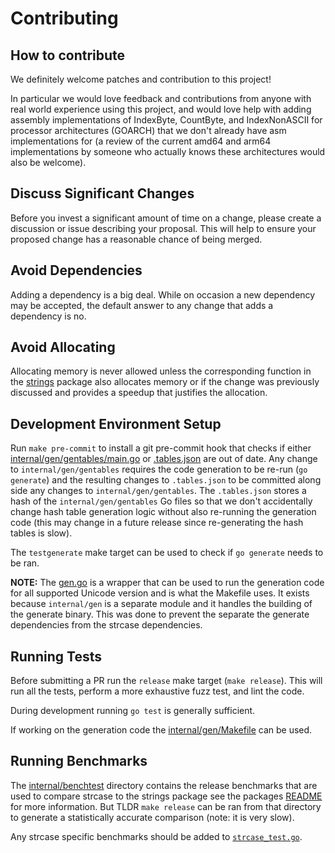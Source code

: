 # Contributing

## How to contribute

We definitely welcome patches and contribution to this project!  

In particular we would love feedback and contributions from anyone with real
world experience using this project, and would love help with adding assembly
implementations of IndexByte, CountByte, and IndexNonASCII for processor
architectures (GOARCH) that we don't already have asm implementations for (a
review of the current amd64 and arm64 implementations by someone who actually
knows these architectures would also be welcome).

## Discuss Significant Changes

Before you invest a significant amount of time on a change, please create a
discussion or issue describing your proposal. This will help to ensure your
proposed change has a reasonable chance of being merged.

## Avoid Dependencies

Adding a dependency is a big deal. While on occasion a new dependency may be
accepted, the default answer to any change that adds a dependency is no.

## Avoid Allocating

Allocating memory is never allowed unless the corresponding function in
the [strings](https://pkg.go.dev/strings) package also allocates memory
or if the change was previously discussed and provides a speedup that
justifies the allocation.

## Development Environment Setup

Run `make pre-commit` to install a git pre-commit hook that checks if either
[internal/gen/gentables/main.go](./internal/gen/gentables/main.go) or
[.tables.json](./.tables.json) are out of date. Any change to
`internal/gen/gentables` requires the code generation to be re-run (`go
generate`) and the resulting changes to `.tables.json` to be committed along
side any changes to `internal/gen/gentables`. The `.tables.json` stores a hash
of the `internal/gen/gentables` Go files so that we don't accidentally change
hash table generation logic without also re-running the generation code (this
may change in a future release since re-generating the hash tables is slow).

The `testgenerate` make target can be used to check if `go generate` needs to
be ran.

**NOTE:** The [gen.go](./gen.go) is a wrapper that can be used to run the
generation code for all supported Unicode version and is what the Makefile
uses. It exists because `internal/gen` is a separate module and it handles
the building of the generate binary. This was done to prevent the separate
the generate dependencies from the strcase dependencies.

## Running Tests

Before submitting a PR run the `release` make target (`make release`).
This will run all the tests, perform a more exhaustive fuzz test, and
lint the code.

During development running `go test` is generally sufficient.

If working on the generation code the [internal/gen/Makefile](./internal/gen/Makefile)
can be used.

## Running Benchmarks

The [internal/benchtest](./internal/benchtest) directory contains the release
benchmarks that are used to compare strcase to the strings package see the
packages [README](./internal/benchtest/README.md) for more information. But
TLDR `make release` can be ran from that directory to generate a statistically
accurate comparison (note: it is very slow).

Any strcase specific benchmarks should be added to
[`strcase_test.go`](./strcase_test.go).
